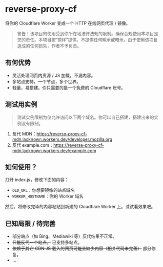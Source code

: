 # reverse-proxy-cf
将你的 Cloudflare Worker 变成一个 HTTP 在线网页代理 / 镜像。

> 警告！该项目的使用受到你所在地法律法规的限制。确保合规使用本项目是您的责任。本项目按“原样”提供，不提供任何明示或暗示。由于使用该项目造成的任何损失，作者不予负责。

## 有何优势
- 灵活处理网页内资源 / JS 加载，不漏内容。
- 多站点支持。一个节点，多个世界。
- 轻量，易搭建。你只需要的是一个免费的 Cloudflare 账号。

## 测试用实例
> 测试实例限制为仅允许访问以下两个域名。你可以自己搭建，搭建出来的实例没有限制。
1. 反代 MDN：https://reverse-proxy-cf-mdn.lacknown.workers.dev/developer.mozilla.org
2. 反代 example.com：https://reverse-proxy-cf-mdn.lacknown.workers.dev/example.com

## 如何使用？
打开 index.js，修改下面的内容：
- ```OLD_URL```：你想要镜像的站点域名
- ```WORKER_HOSTNAME```：你的 Worker 域名

然后，将修改完毕的内容粘贴到新建的 Cloudflare Worker 上。试试看效果吧。

## 已知局限 / 待完善
- 部分站点（如 Bing、Mediawiki 等）反代结果不正常。
- ~~只能反代一个站点。~~ 已支持多站点。
- ~~依赖于其它 CDN JS 载入的网页可能会缺少内容（相关代码未完善）~~ 部分修复。
- ...
